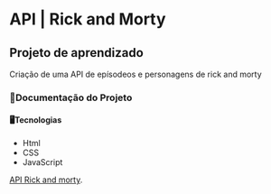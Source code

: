 
# API | Rick and Morty

## Projeto de aprendizado

Criação de uma API de epísodeos e personagens de rick and morty 

### 📄Documentação do Projeto

#### 🖥️Tecnologias

- Html
- CSS
- JavaScript








[API Rick and morty](https://rickandmortyapi.com).
